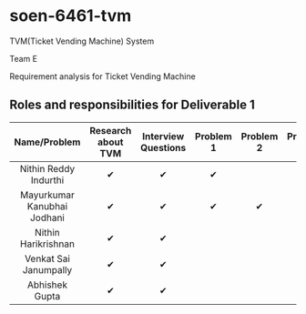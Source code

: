 # soen-6461-tvm
TVM(Ticket Vending Machine) System

Team E

Requirement analysis for Ticket Vending Machine 

## Roles and responsibilities for Deliverable 1

|Name/Problem                        |Research about TVM|Interview Questions|Problem 1|Problem 2|Problem 3|Problem 4|Problem 5|Documentation|
|:----------------------------------:|:----------------:|:-----------------:|:-------:|:-------:|:-------:|:-------:|:-------:|:-----------:|
|Nithin Reddy Indurthi               |✔                 |✔                  |✔        |         |         |         |✔        |✔            |
|Mayurkumar Kanubhai Jodhani         |✔                 |✔                  |✔        |✔        |         |         |✔        |✔            |
|Nithin	Harikrishnan                 |✔                 |✔                  |         |         |✔        |         |✔        |✔            |
|Venkat Sai Janumpally               |✔                 |✔                  |         |         |         |✔        |✔        |✔            |
|Abhishek Gupta                      |✔                 |✔                  |         |         |         |         |✔        |✔            |
